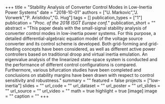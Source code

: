+++
title = "Stability Analysis of Converter Control Modes in Low-Inertia Power Systems"
date = "2018-10-01"
authors = ["U. Markovic","J. Vorwerk","P. Aristidou","G. Hug"]
tags = []
publication_types = ["1"]
publication = "_Proc. of the 2018 ISGT Europe conf._"
publication_short = ""
abstract = "This paper deals with the small-signal stability analysis of converter control modes in low-inertia power systems. For this purpose, a detailed differential-algebraic equation model of the voltage source converter and its control scheme is developed. Both grid-forming and grid-feeding concepts have been considered, as well as different active power controllers based on traditional droop and virtual inertia emulation. An eigenvalue analysis of the linearized state-space system is conducted and the performance of different control configurations is compared. Furthermore, various bifurcation studies have been completed and conclusions on stability margins have been drawn with respect to control sensitivity and robustness."
summary = ""
featured = false
projects = ["low-inertia"]
slides = ""
url_code = ""
url_dataset = ""
url_poster = ""
url_slides = ""
url_source = ""
url_video = ""
math = true
highlight = true
[image]
image = ""
caption = ""
+++

